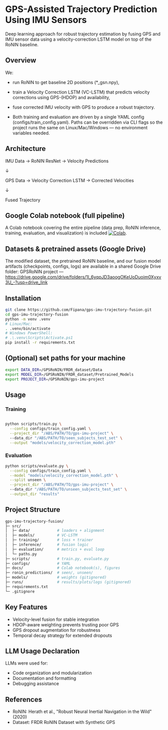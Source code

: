 # GPS-Assisted Trajectory Prediction Using IMU Sensors


Deep learning approach for robust trajectory estimation by fusing GPS and IMU sensor data using a velocity-correction LSTM model on top of the RoNIN baseline.

## Overview

We:

- run RoNIN to get baseline 2D positions (*_gsn.npy),

- train a Velocity Correction LSTM (VC-LSTM) that predicts velocity corrections using GPS-(HDOP) and availability,

- fuse corrected IMU velocity with GPS to produce a robust trajectory.

- Both training and evaluation are driven by a single YAML config (configs/train_config.yaml). Paths can be overridden via CLI flags so the project runs the same on Linux/Mac/Windows — no environment variables needed.

## Architecture
IMU Data → RoNIN ResNet → Velocity Predictions

↓

GPS Data → Velocity Correction LSTM → Corrected Velocities

↓

Fused Trajectory 

## Google Colab notebook (full pipeline)

A Colab notebook covering the entire pipeline (data prep, RoNIN inference, training, evaluation, and visualization) is included [![Colab](https://colab.research.google.com/assets/colab-badge.svg)](https://github.com/Fipana/gps-imu-trajectory-fusion/blob/main/home_assignment_zepp_health_NY.ipynb).


## Datasets & pretrained assets (Google Drive)

The modified dataset, the pretrained RoNIN baseline, and our fusion model artifacts (checkpoints, configs, logs) are available in a shared Google Drive folder:
GPSRoNIN project — https://drive.google.com/drive/folders/1I_6yqpJD3aoogOKeUoDuoim0Xyxv3U_-?usp=drive_link

## Installation
```bash
git clone https://github.com/Fipana/gps-imu-trajectory-fusion.git
cd gps-imu-trajectory-fusion
python -m venv .venv
# Linux/Mac:
. .venv/bin/activate
# Windows PowerShell:
# .\.venv\Scripts\Activate.ps1
pip install -r requirements.txt

```

## (Optional) set paths for your machine
```bash
export DATA_DIR=/GPSRoNIN/FRDR_dataset/Data
export MODEL_DIR=/GPSRoNIN/FRDR_dataset/Pretrained_Models
export PROJECT_DIR=/GPSRoNIN/gps-imu-project

```

## Usage

### Training
```bash

python scripts/train.py \
  --config configs/train_config.yaml \
  --project_dir "/ABS/PATH/TO/gps-imu-project" \   
  --data_dir "/ABS/PATH/TO/seen_subjects_test_set" \
  --output "models/velocity_correction_model.pth"
```

### Evaluation
```bash
python scripts/evaluate.py \
  --config configs/train_config.yaml \
  --model "models/velocity_correction_model.pth" \
  --split unseen \
  --project_dir "/ABS/PATH/TO/gps-imu-project" \   
  --data_dir "/ABS/PATH/TO/unseen_subjects_test_set" \
  --output_dir "results"

```

## Project Structure
```bash
gps-imu-trajectory-fusion/
├─ src/
│  ├─ data/            # loaders + alignment
│  ├─ models/          # VC-LSTM
│  ├─ training/        # loss + trainer
│  ├─ inference/       # fusion logic
│  ├─ evaluation/      # metrics + eval loop
│  └─ paths.py
├─ scripts/            # train.py, evaluate.py
├─ configs/            # YAML 
├─ docs/               # Colab notebook(s), figures
├─ ronin_predictions/  # seen/, unseen/ 
├─ models/             # weights (gitignored)
├─ runs/               # results/plots/logs (gitignored)
├─ requirements.txt
└─ .gitignore


```

## Key Features

- Velocity-level fusion for stable integration
- HDOP-aware weighting prevents trusting poor GPS
- GPS dropout augmentation for robustness
- Temporal decay strategy for extended dropouts

## LLM Usage Declaration
LLMs were used for:

- Code organization and modularization
- Documentation and formatting
- Debugging assistance

## References

- RoNIN: Herath et al., "Robust Neural Inertial Navigation in the Wild" (2020)
- Dataset: FRDR RoNIN Dataset with Synthetic GPS
